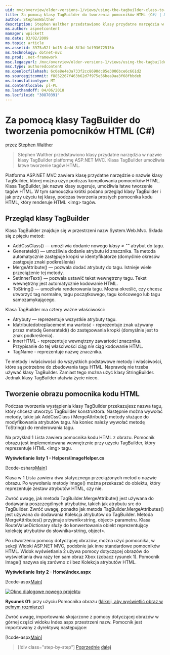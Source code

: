 ```yaml
---
uid: mvc/overview/older-versions-1/views/using-the-tagbuilder-class-to-build-html-helpers-cs
title: Za pomocą klasy TagBuilder do tworzenia pomocników HTML (C#) | Dokumentacja firmy Microsoft
author: StephenWalther
description: Stephen Walther przedstawiono klasy przydatne narzędzia w nazwie klasy TagBuilder platformę ASP.NET MVC. Można użyć klasy TagBuilder można łatwo...
ms.author: aspnetcontent
manager: wpickett
ms.date: 03/02/2009
ms.topic: article
ms.assetid: 3975a52f-bd15-4edd-8f3d-1df93672515b
ms.technology: dotnet-mvc
ms.prod: .net-framework
msc.legacyurl: /mvc/overview/older-versions-1/views/using-the-tagbuilder-class-to-build-html-helpers-cs
msc.type: authoredcontent
ms.openlocfilehash: 6c0e8e4e3a733f2cc8690dc85e3006bce6c661d2
ms.sourcegitcommit: f8852267f463b62d7f975e56bea9aa3f68fbbdeb
ms.translationtype: MT
ms.contentlocale: pl-PL
ms.lasthandoff: 04/06/2018
ms.locfileid: "30870391"
---
```

<a name="using-the-tagbuilder-class-to-build-html-helpers-c"></a>Za pomocą klasy TagBuilder do tworzenia pomocników HTML (C#)
====================
przez [Stephen Walther](https://github.com/StephenWalther)

> Stephen Walther przedstawiono klasy przydatne narzędzia w nazwie klasy TagBuilder platformę ASP.NET MVC. Klasa TagBuilder umożliwia łatwe tworzenie tagów HTML.


Platforma ASP.NET MVC zawiera klasę przydatne narzędzie o nazwie klasy TagBuilder, której można użyć podczas kompilowania pomocników HTML. Klasa TagBuilder, jak nazwa klasy sugeruje, umożliwia łatwe tworzenie tagów HTML. W tym samouczku krótki podano przegląd klasy TagBuilder i jak przy użyciu tej klasy, podczas tworzenia prostych pomocnika kodu HTML, który renderuje HTML &lt;img&gt; tagów.

## <a name="overview-of-the-tagbuilder-class"></a>Przegląd klasy TagBuilder

Klasa TagBuilder znajduje się w przestrzeni nazw System.Web.Mvc. Składa się z pięciu metod:

- AddCssClass() — umożliwia dodanie nowego *klasy = ""* atrybut do tagu.
- GenerateId() — umożliwia dodanie atrybutu id znacznika. Ta metoda automatycznie zastępuje kropki w identyfikatorze (domyślnie okresów zastępuje znaki podkreślenia)
- MergeAttribute() — pozwala dodać atrybuty do tagu. Istnieje wiele przeciążenie tej metody.
- SetInnerText() — pozwala ustawić tekst wewnętrzny tagu. Tekst wewnętrzny jest automatycznie kodowanie HTML.
- ToString() — umożliwia renderowania tagu. Można określić, czy chcesz utworzyć tag normalne, tagu początkowego, tagu końcowego lub tagu samozamykającego.
  

Klasa TagBuilder ma cztery ważne właściwości:

- Atrybuty — reprezentuje wszystkie atrybuty tagu.
- Idatributedotreplacement ma wartość - reprezentuje znak używany przez metodę GenerateId() do zastępowania kropki (domyślnie jest to znak podkreślenia).
- InnerHTML - reprezentuje wewnętrzny zawartości znacznika. Przypisanie do tej właściwości ciąg *nie* ciąg kodowanie HTML.
- TagName - reprezentuje nazwę znacznika.

Te metody i właściwości do wszystkich podstawowe metody i właściwości, które są potrzebne do zbudowania tagu HTML. Naprawdę nie trzeba używać klasy TagBuilder. Zamiast tego można użyć klasy StringBuilder. Jednak klasy TagBuilder ułatwia życie nieco.

## <a name="creating-an-image-html-helper"></a>Tworzenie obrazu pomocnika kodu HTML

Podczas tworzenia wystąpienia klasy TagBuilder przekazujesz nazwa tagu, który chcesz utworzyć TagBuilder konstruktora. Następnie można wywołać metody, takie jak AddCssClass i MergeAttribute() metody służące do modyfikowania atrybutów tagu. Na koniec należy wywołać metodę ToString() do renderowania tagu.

Na przykład 1 Lista zawiera pomocnika kodu HTML z obrazu. Pomocnik obrazu jest implementowana wewnętrznie przy użyciu TagBuilder, który reprezentuje HTML &lt;img&gt; tagu.

**Wyświetlanie listy 1 - Helpers\ImageHelper.cs**

[!code-csharp[Main](using-the-tagbuilder-class-to-build-html-helpers-cs/samples/sample1.cs)]

Klasa w 1 Lista zawiera dwa statycznego przeciążonych metod o nazwie obrazu. Po wywołaniu metody Image() można przekazać do obiektu, który reprezentuje zestaw atrybutów HTML, czy nie.

Zwróć uwagę, jak metoda TagBuilder.MergeAttribute() jest używana do dodawania poszczególnych atrybutów, takich jak atrybutu src do TagBuilder. Zwróć uwagę, ponadto jak metoda TagBuilder.MergeAttributes() jest używana do dodawania Kolekcja atrybutów do TagBuilder. Metoda MergeAttributes() przyjmuje słownik&lt;string, object&gt; parametru. Klasa RouteValueDictionary służy do konwertowania obiekt reprezentujący kolekcję atrybutów do słownika&lt;string, object&gt;.

Po utworzeniu pomocy dotyczącej obrazów, można użyć pomocnika, w sekcji Widoki ASP.NET MVC, podobnie jak inne standardowe pomocników HTML. Widok wyświetlania 2 używa pomocy dotyczącej obrazów do wyświetlania dwa razy ten sam obraz Xbox (zobacz rysunek 1). Pomocnik Image() nazywa się zarówno z i bez Kolekcja atrybutów HTML.

**Wyświetlanie listy 2 - Home\Index.aspx**

[!code-aspx[Main](using-the-tagbuilder-class-to-build-html-helpers-cs/samples/sample2.aspx)]


[![Okno dialogowe nowego projektu](using-the-tagbuilder-class-to-build-html-helpers-cs/_static/image1.jpg)](using-the-tagbuilder-class-to-build-html-helpers-cs/_static/image1.png)

**Rysunek 01**: przy użyciu Pomocnika obrazu ([kliknij, aby wyświetlić obraz w pełnym rozmiarze](using-the-tagbuilder-class-to-build-html-helpers-cs/_static/image2.png))


Zwróć uwagę, importowania skojarzone z pomocy dotyczącej obrazów w górnej części widoku Index.aspx przestrzeni nazw. Pomocnik jest importowany z dyrektywą następujące:

[!code-aspx[Main](using-the-tagbuilder-class-to-build-html-helpers-cs/samples/sample3.aspx)]

> [!div class="step-by-step"]
> [Poprzednie](creating-custom-html-helpers-cs.md)
> [dalej](creating-page-layouts-with-view-master-pages-cs.md)
